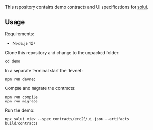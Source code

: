 This repository contains demo contracts and UI specifications for [solui](https://solui.dev).

## Usage

Requirements:

  * Node.js 12+

Clone this repository and change to the unpacked folder:

```shell
cd demo
```

In a separate terminal start the devnet:

```shell
npm run devnet
```

Compile and migrate the contracts:

```shell
npm run compile
npm run migrate
```

Run the demo:

```shell
npx solui view --spec contracts/erc20/ui.json --artifacts build/contracts
```

